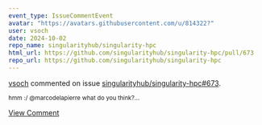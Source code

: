 ```yaml
---
event_type: IssueCommentEvent
avatar: "https://avatars.githubusercontent.com/u/814322?"
user: vsoch
date: 2024-10-02
repo_name: singularityhub/singularity-hpc
html_url: https://github.com/singularityhub/singularity-hpc/pull/673
repo_url: https://github.com/singularityhub/singularity-hpc
---
```


<a href='https://github.com/vsoch' target='_blank'>vsoch</a> commented on issue <a href='https://github.com/singularityhub/singularity-hpc/pull/673' target='_blank'>singularityhub/singularity-hpc#673</a>.

<small>hmm :/ @marcodelapierre what do you think?...</small>

<a href='https://github.com/singularityhub/singularity-hpc/pull/673' target='_blank'>View Comment</a>